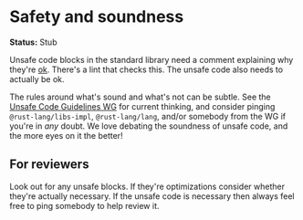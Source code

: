 # Safety and soundness

**Status:** Stub

Unsafe code blocks in the standard library need a comment explaining why they're [ok](https://doc.rust-lang.org/nomicon). There's a lint that checks this. The unsafe code also needs to actually be ok.

The rules around what's sound and what's not can be subtle. See the [Unsafe Code Guidelines WG](https://github.com/rust-lang/unsafe-code-guidelines) for current thinking, and consider pinging `@rust-lang/libs-impl`, `@rust-lang/lang`, and/or somebody from the WG if you're in _any_ doubt. We love debating the soundness of unsafe code, and the more eyes on it the better!

## For reviewers

Look out for any unsafe blocks. If they're optimizations consider whether they're actually necessary. If the unsafe code is necessary then always feel free to ping somebody to help review it.
